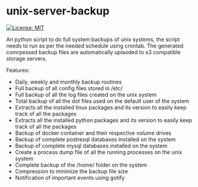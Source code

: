 # unix-server-backup

[![License: MIT](https://img.shields.io/badge/License-MIT-yellow.svg)](https://opensource.org/licenses/MIT)


An python script to do full system backups of unix systems, the script needs to run as per the needed schedule using crontab. The generated comrpessed backup files are automatically uplaoded to s3 compatible storage servers.

Features:

- Daily, weekly and monthly backup routines
- Full backup of all config files stored in /etc/
- Full backup of all the log files created on the unix system
- Total backup of all the dot files used on the default user of the system
- Extracts all the installed linux packages and its version to easily keep track of all the packages
- Extracts all the installed python packages and its version to easily keep track of all the packages
- Backup of docker container and their respective volume drives
- Backup of complete postresql databases installed on the system
- Backup of complete mysql databases installed on the system
- Create a process dump file of all the running processes on the unix system
- Complete backup of the /home/ folder on the system
- Compression to minimize the backup file size
- Notification of important events using gotify

